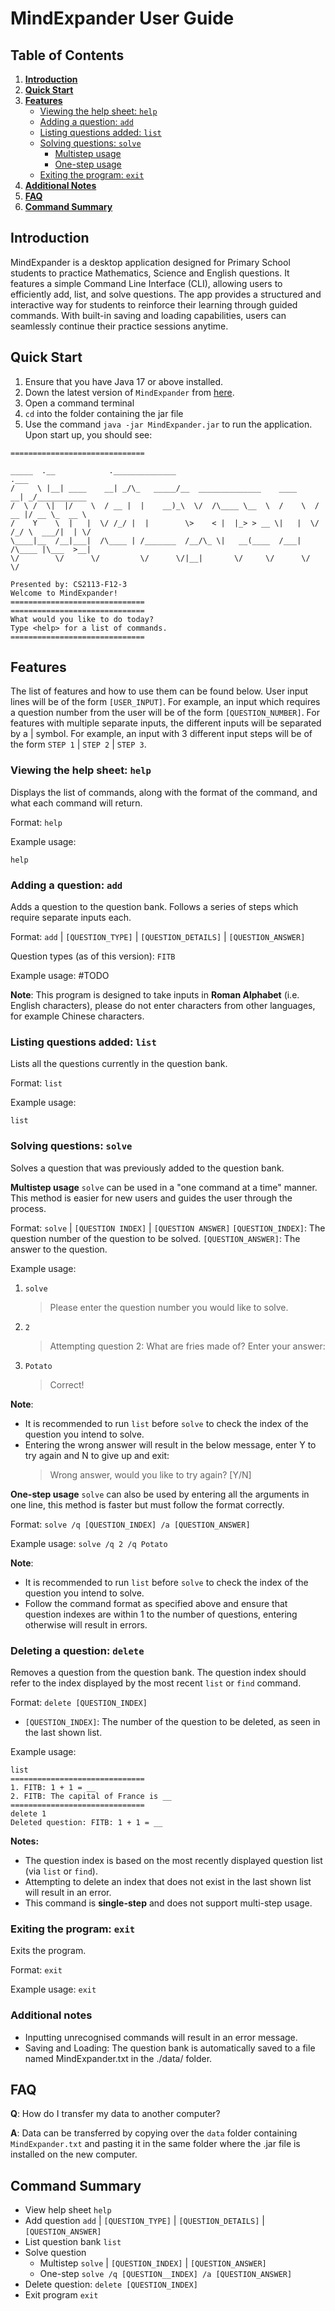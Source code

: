 # MindExpander User Guide

## Table of Contents

1. **[Introduction](#introduction)**
2. **[Quick Start](#quick-start)**
3. **[Features](#features)**
    - [Viewing the help sheet: `help`](#viewing-the-help-sheet-help)
    - [Adding a question: `add`](#adding-a-question-add)
    - [Listing questions added: `list`](#listing-questions-added-list)
    - [Solving questions: `solve`](#solving-questions-solve)
        - [Multistep usage](#multistep-usage)
        - [One-step usage](#one-step-usage)
    - [Exiting the program: `exit`](#exiting-the-program-exit)
4. **[Additional Notes](#additional-notes)**
5. **[FAQ](#faq)**
6. **[Command Summary](#command-summary)**

## Introduction

MindExpander is a desktop application designed for Primary School students to practice Mathematics, Science and English
questions. It features a simple Command Line Interface (CLI), allowing users to efficiently add, list, and solve 
questions. The app provides a structured and interactive way for students to reinforce their learning through guided 
commands. With built-in saving and loading capabilities, users can seamlessly continue their practice sessions anytime.

## Quick Start

1. Ensure that you have Java 17 or above installed.
2. Down the latest version of `MindExpander` from [here](https://github.com/AY2425S2-CS2113-F12-3/tp/releases/tag/v1.0).
3. Open a command terminal
4. `cd` into the folder containing the jar file
5. Use the command `java -jar MindExpander.jar` to run the application. Upon start up, you should see:
```
==============================

_____  .__            .______________                                .___            
/     \ |__| ____    __| _/\_   _____/__  ______________    ____    __| _/___________
/  \ /  \|  |/    \  / __ |  |    __)_\  \/  /\____ \__  \  /    \  / __ |/ __ \_  __ \
/    Y    \  |   |  \/ /_/ |  |        \>    < |  |_> > __ \|   |  \/ /_/ \  ___/|  | \/
\____|__  /__|___|  /\____ | /_______  /__/\_ \|   __(____  /___|  /\____ |\___  >__|   
\/        \/      \/         \/      \/|__|       \/     \/      \/    \/

Presented by: CS2113-F12-3
Welcome to MindExpander!
==============================
==============================
What would you like to do today?
Type <help> for a list of commands.
==============================
```

## Features
The list of features and how to use them can be found below.
User input lines will be of the form `[USER_INPUT]`.
For example, an input which requires a question number from the user will be of the form `[QUESTION_NUMBER]`.
For features with multiple separate inputs, the different inputs will be separated by a | symbol. For example,
an input with 3 different input steps will be of the form `STEP 1` | `STEP 2` | `STEP 3`.

### Viewing the help sheet: `help`
Displays the list of commands, along with the format of the command, and what each command will return.

Format: `help` 

Example usage: 

`help`

### Adding a question: `add`
Adds a question to the question bank. Follows a series of steps which require separate inputs each.

Format: `add` | `[QUESTION_TYPE]` | `[QUESTION_DETAILS]` | `[QUESTION_ANSWER]`

Question types (as of this version): `FITB`

Example usage: #TODO

**Note**: This program is designed to take inputs in **Roman Alphabet** (i.e. English characters), 
please do not enter characters from other languages, for example Chinese characters.

### Listing questions added: `list`
Lists all the questions currently in the question bank.

Format: `list`

Example usage:

`list`

### Solving questions: `solve`
Solves a question that was previously added to the question bank.

**Multistep usage**
`solve` can be used in a "one command at a time" manner. This method is easier for new users and guides the user
through the process.

Format: `solve` | `[QUESTION INDEX]` | `[QUESTION ANSWER]`
`[QUESTION_INDEX]`: The question number of the question to be solved.
`[QUESTION_ANSWER]`: The answer to the question.

Example usage:
1. `solve`
    > Please enter the question number you would like to solve.
2. `2`
    > Attempting question 2: What are fries made of? Enter your answer:
3. `Potato`
    > Correct!

**Note**:
* It is recommended to run `list` before `solve` to check the index of the question you intend to solve.
* Entering the wrong answer will result in the below message, enter Y to try again and N to give up and exit:
   > Wrong answer, would you like to try again? [Y/N]

**One-step usage**
`solve` can also be used by entering all the arguments in one line, this method is faster but must follow the format
correctly.

Format: `solve /q [QUESTION_INDEX] /a [QUESTION_ANSWER]`

Example usage:
`solve /q 2 /q Potato`

**Note**:
* It is recommended to run `list` before `solve` to check the index of the question you intend to solve.
* Follow the command format as specified above and ensure that question indexes are within 1 to the number of questions,
entering otherwise will result in errors.

### Deleting a question: `delete`
Removes a question from the question bank. The question index should refer to the index displayed by the most recent `list` or `find` command.

Format: `delete [QUESTION_INDEX]`

- `[QUESTION_INDEX]`: The number of the question to be deleted, as seen in the last shown list.

Example usage:

```
list
==============================
1. FITB: 1 + 1 = __
2. FITB: The capital of France is __
==============================
delete 1
Deleted question: FITB: 1 + 1 = __
```

**Notes:**
* The question index is based on the most recently displayed question list (via `list` or `find`).
* Attempting to delete an index that does not exist in the last shown list will result in an error.
* This command is **single-step** and does not support multi-step usage.

### Exiting the program: `exit`
Exits the program.

Format: `exit`

Example usage: `exit`

### Additional notes
* Inputting unrecognised commands will result in an error message.
* Saving and Loading: The question bank is automatically saved to a file named MindExpander.txt in the ./data/ folder. 
## FAQ

**Q**: How do I transfer my data to another computer? 

**A**: Data can be transferred by copying over the `data` folder containing `MindExpander.txt` and pasting it in the
same folder where the .jar file is installed on the new computer.

## Command Summary

* View help sheet `help`
* Add question `add` | `[QUESTION_TYPE]` | `[QUESTION_DETAILS]` | `[QUESTION_ANSWER]`
* List question bank `list`
* Solve question
  * Multistep `solve` | `[QUESTION_INDEX]` | `[QUESTION_ANSWER]`
  * One-step `solve /q [QUESTION__INDEX] /a [QUESTION_ANSWER]`
* Delete question: `delete [QUESTION_INDEX]`
* Exit program `exit`
